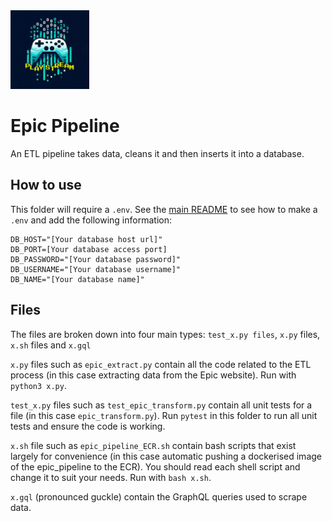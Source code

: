 <img src="https://raw.githubusercontent.com/robkenhow77-sigma-labs-trainee/games-tracker-group-project/refs/heads/main/dashboard/logo.png" alt="Logo" style="width:25%; height:auto;">

# Epic Pipeline

An ETL pipeline takes data, cleans it and then inserts it into a database.

## How to use

This folder will require a `.env`. See the [main README](../../README.md) to see how to make a `.env` and add the following information:

```
DB_HOST="[Your database host url]"
DB_PORT=[Your database access port]
DB_PASSWORD="[Your database password]"
DB_USERNAME="[Your database username]"
DB_NAME="[Your database name]"
```

## Files

The files are broken down into four main types: `test_x.py files`, `x.py` files, `x.sh` files and `x.gql`

`x.py` files such as `epic_extract.py` contain all the code related to the ETL process (in this case extracting data from the Epic website). Run with `python3 x.py`.

`test_x.py` files such as `test_epic_transform.py` contain all unit tests for a file (in this case `epic_transform.py`). Run `pytest` in this folder to run all unit tests and ensure the code is working.

`x.sh` file such as `epic_pipeline_ECR.sh` contain bash scripts that exist largely for convenience (in this case automatic pushing a dockerised image of the epic_pipeline to the ECR). You should read each shell script and change it to suit your needs. Run with `bash x.sh`.

`x.gql` (pronounced guckle) contain the GraphQL queries used to scrape data.